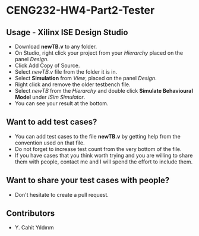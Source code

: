 # CENG232-HW4-Part2-Tester

## Usage - Xilinx ISE Design Studio
- Download **newTB.v** to any folder.
- On Studio, right click your project from your *Hierarchy* placed on the panel *Design*.
- Click Add Copy of Source.
- Select *newTB.v* file from the folder it is in.
- Select **Simulation** from *View*, placed on the panel *Design*.
- Right click and remove the older testbench file.
- Select *newTB* from the *Hierarchy* and double click **Simulate Behavioural Model** under *ISim Simulator*.
- You can see your result at the bottom.

## Want to add test cases?
- You can add test cases to the file **newTB.v** by getting help from the convention used on that file.
- Do not forget to increase test count from the very bottom of the file.
- If you have cases that you think worth trying and you are willing to share them with people, contact me and I will spend the effort to include them.
  
## Want to share your test cases with people?
- Don't hesitate to create a pull request.

## Contributors
- Y. Cahit Yıldırım
